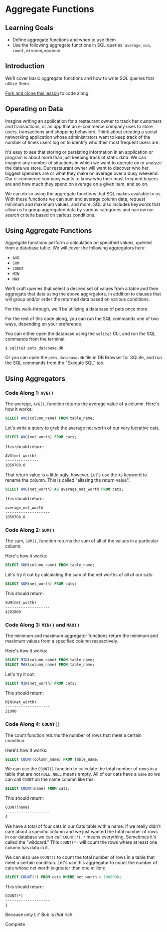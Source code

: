 # Aggregate Functions

## Learning Goals

- Define aggregate functions and when to use them
- Use the following aggregate functions in SQL queries: `average`, `sum`,
  `count`, `minimum`, `maximum`

## Introduction

We'll cover basic aggregate functions and how to write SQL queries that utilize them.

[Fork and clone this lesson](https://github.com/learn-co-curriculum/phase-3-sql-aggregate-functions-readme/fork) to code along.

## Operating on Data

Imagine writing an application for a restaurant owner to track her customers and
transactions, or an app that an e-commerce company uses to store users,
transactions and shopping behaviors. Think about creating a social networking
application whose administrators want to keep track of the number of times users
log on to identify who their most frequent users are.

It's easy to see that storing or persisting information in an application or
program is about more than just keeping track of static data. We can imagine any
number of situations in which we want to operate on or analyze the data we
store. Our restaurant owner will want to discover who her biggest spenders are
or what they make on average over a busy weekend. Our e-commerce company wants
to know who their most frequent buyers are and how much they spend on average on
a given item, and so on.

We can do so using the aggregate functions that SQL makes available to us. With
these functions we can sum and average column data, request minimum and maximum
values, and more. SQL also includes keywords that allow us to group aggregated
data by various categories and narrow our search criteria based on various
conditions.

## Using Aggregate Functions

Aggregate functions perform a calculation on specified values, queried from a
database table. We will cover the following aggregators here:

- `AVG`
- `SUM`
- `COUNT`
- `MIN`
- `MAX`

We'll craft queries that select a desired set of values from a table and then
aggregate that data using the above aggregators, in addition to clauses that
will group and/or order the returned data based on various conditions.

For this walk-through, we'll be utilizing a database of pets once more.

For the rest of this code along, you can run the SQL commands one of two ways,
depending on your preference.

You can either open the database using the `sqlite3` CLI, and run the SQL
commands from the terminal:

```console
$ sqlite3 pets_database.db
```

Or you can open the `pets_database.db` file in DB Browser for SQLite, and run
the SQL commands from the "Execute SQL" tab.

## Using Aggregators

### Code Along 1: `AVG()`

The average, `AVG()`, function returns the average value of a column. Here's how
it works:

```sql
SELECT AVG(column_name) FROM table_name;
```

Let's write a query to grab the average net worth of our very lucrative cats.

```sql
SELECT AVG(net_worth) FROM cats;
```

This should return:

```txt
AVG(net_worth)
---------------
1050700.0
```

That return value is a little ugly, however. Let's use the `AS` keyword to
rename the column. This is called "aliasing the return value".

```sql
SELECT AVG(net_worth) AS average_net_worth FROM cats;
```

This should return:

```txt
average_net_worth
--------------------
1050700.0
```

### Code Along 2: `SUM()`

The sum, `SUM()`, function returns the sum of all of the values in a particular
column.

Here's how it works:

```sql
SELECT SUM(column_name) FROM table_name;
```

Let's try it out by calculating the sum of the net worths of all of our cats:

```sql
SELECT SUM(net_worth) FROM cats;
```

This should return:

```txt
SUM(net_worth)
--------------------
4202800
```

### Code Along 3: `MIN()` and `MAX()`

The minimum and maximum aggregator functions return the minimum and maximum
values from a specified column respectively.

Here's how it works:

```sql
SELECT MIN(column_name) FROM table_name;
SELECT MAX(column_name) FROM table_name;
```

Let's try it out:

```sql
SELECT MIN(net_worth) FROM cats;
```

This should return:

```txt
MIN(net_worth)
--------------------
21000
```

### Code Along 4: `COUNT()`

The count function returns the number of rows that meet a certain condition.

Here's how it works:

```sql
SELECT COUNT(column_name) FROM table_name;
```

We can use the `COUNT()` function to calculate the total number of rows in a
table that are not `NULL`. `NULL` means empty. All of our cats have a `name` so
we can call `COUNT` on the name column like this:

```sql
SELECT COUNT(name) FROM cats;
```

This should return:

```txt
COUNT(name)
--------------------
4
```

We have a total of four cats in our Cats table with a name. If we really didn't
care about a specific column and we just wanted the total number of rows in our
database we can call `COUNT(*)`. `*` means everything. Sometimes it's called the
"wildcard." This `COUNT(*)` will count the rows where at least one column has
data in it.

We can also use `COUNT()` to count the total number of rows in a table that meet
a certain condition. Let's use this aggregator to count the number of cats whose
net worth is greater than one million:

```sql
SELECT COUNT(*) FROM cats WHERE net_worth > 1000000;
```

This should return:

```txt
COUNT(*)
--------------------
1
```

Because only Lil' Bub is _that_ rich.

Complete
